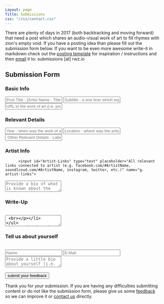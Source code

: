 ```yaml
---
Layout: page
Title: Submissions
css: "/css/contact.css"
---
```


There are plenty of days in 2017 (both backtracking and moving forward) that need a post which shares an audio-visual work of art to fill rhymes with zion's empty void. If you have a posting idea than please fill out the submission form below. If you want to be even more awesome write-it in markdown check out the [posting template](https://github.com/rhymeswithzion/rhymeswithzion.github.io#posting-template) for inspiration / instructions and then [email](mailto:submissions@rwz.io) it to: submissions [at] rwz.io


## Submission Form
<form id="form" class="topBefore" action="https://formspree.io/submissions@rwz.io"
      method="POST">	
  <h3>Basic Info</h3> 	 
  <input id="title" type="text" placeholder="Post Title - [Artist Name - Title of the Work of Art]" name="a. title">
  <input id="Link" type="text" placeholder="Subtitle - a one liner which explains what makes this audio-visual work of art interesting / cool / phenomenal" name="b. subtitle">
		  <input id="Link" type="text" placeholder="URL to the work of art (i.e. youtube.com/watch?v=#YoutubeVidID)" name="c. link">
  <h3>Relevant Details</h3> 	 
  <input id="Year" type="text" placeholder="Year - when was the work of art created / released" name="d. year">
  <input id="Location" type="text" placeholder="Location - where was the artist born / where are they based / where was the work of art recorded" name="e. location">
 <input id="Other" type="text" placeholder=" Other Relevant Details - Label / Producer / Director, etc" name="f. other-details">
  
  <h3>Artist Info</h3>
  	

		  <input id="Artist-Links" type="text" placeholder="All relevant links connected to artist (e.g. facebook.com/#ArtistName, soundlcoud.com/#ArtistName, instagram, twitter, etc.)" name="g. artist-links">
  <textarea id="message" type="text" placeholder="Provide a bio of what is known about the artist - this can be taken from Wikipedia. Please include URL links to sources that you've cited" name="h. artist-bio"></textarea>
<h3>Write-Up</h3> 	 
	<br>
	<textarea id="message" type="text" placeholder="This write-up should go in depth, it still should not be more than a paragraph or two. Feel free to talk about anything, including:

- The instrumentation, what is so great about the beat/tune

- the lyrics, what enlightening wisdom or wordplay is going on

- the visuals, what makes it beautiful or interesting" name="i. write-up"></textarea>
  <br>
<h3>Attribution</h3>  
  <br>
  <textarea id="message" type="text" placeholder="Provide attributions on what is known about the audio-visual work of art, and shout-out anyone who helped make it possible (for example: director, producer, label, etc)" name="j. attribution"></textarea>
  <br>
<h3> Tell us about yourself </h3>
  <br>
   <input id="name" type="text" placeholder="Name" name="k. name">
		  <input id="email" type="text" placeholder="E-Mail" name="l. email">
  <textarea id="message" type="text" placeholder="Provide a little bio about yourself (i.e. what you do / thinks you like) and any relevant links you would like us to share (e.g. your website, instagram, twitter, facebook, soundcloud, etc)" name="m. profile"></textarea>
  <br>
  <br>
  <input id="submit" type="submit" value="submit your feedback">
  
</form>

Thank you for your submission. If you are having any difficulties submitting content or do not like the submission form, please give us some [feedback](http://www.rwz.io/feedback/) so we can improve it or [contact us](http://www.rwz.io/contact/) directly.
